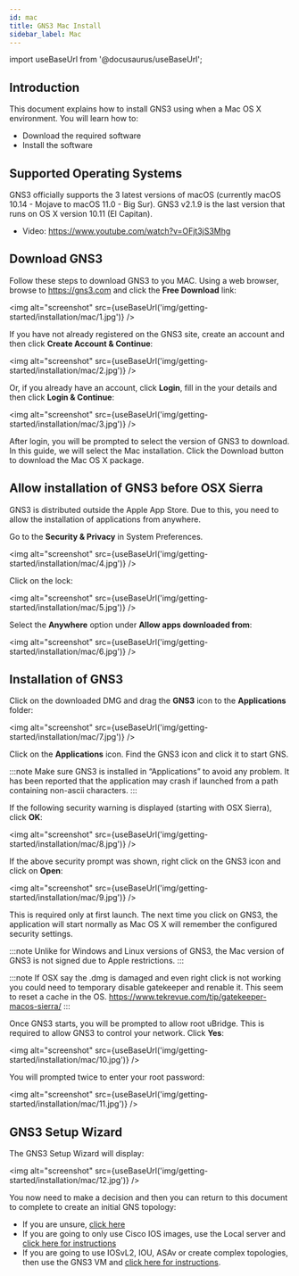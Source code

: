 ```yaml
---
id: mac
title: GNS3 Mac Install
sidebar_label: Mac
---
```


import useBaseUrl from '@docusaurus/useBaseUrl';

## Introduction
This document explains how to install GNS3 using when a Mac OS X environment. You will learn how to:
- Download the required software
- Install the software

## Supported Operating Systems
GNS3 officially supports the 3 latest versions of macOS (currently macOS 10.14 - Mojave to macOS 11.0 - Big Sur).  GNS3 v2.1.9 is the last version that runs on OS X version 10.11 (El Capitan).

- Video: https://www.youtube.com/watch?v=OFjt3jS3Mhg

## Download GNS3
Follow these steps to download GNS3 to you MAC. Using a web browser, browse to https://gns3.com and click the **Free Download** link:

<img alt="screenshot" src={useBaseUrl('img/getting-started/installation/mac/1.jpg')} />

If you have not already registered on the GNS3 site, create an account and then click **Create Account & Continue**:

<img alt="screenshot" src={useBaseUrl('img/getting-started/installation/mac/2.jpg')} />

Or, if you already have an account, click **Login**, fill in the your details and then click **Login & Continue**:

<img alt="screenshot" src={useBaseUrl('img/getting-started/installation/mac/3.jpg')} />

After login, you will be prompted to select the version of GNS3 to download. In this guide, we will select the Mac installation. Click the Download button to download the Mac OS X package.

## Allow installation of GNS3 before OSX Sierra

GNS3 is distributed outside the Apple App Store. Due to this, you need to allow the installation of applications from anywhere.

Go to the **Security & Privacy** in System Preferences.

<img alt="screenshot" src={useBaseUrl('img/getting-started/installation/mac/4.jpg')} />

Click on the lock:

<img alt="screenshot" src={useBaseUrl('img/getting-started/installation/mac/5.jpg')} />

Select the **Anywhere** option under **Allow apps downloaded from**:

<img alt="screenshot" src={useBaseUrl('img/getting-started/installation/mac/6.jpg')} />

## Installation of GNS3

Click on the downloaded DMG and drag the **GNS3** icon to the **Applications** folder:

<img alt="screenshot" src={useBaseUrl('img/getting-started/installation/mac/7.jpg')} />

Click on the **Applications** icon. Find the GNS3 icon and click it to start GNS.

:::note
Make sure GNS3 is installed in “Applications” to avoid any problem. It has been reported that the application may crash if launched from a path containing non-ascii characters.
:::

If the following security warning is displayed (starting with OSX Sierra), click **OK**:

<img alt="screenshot" src={useBaseUrl('img/getting-started/installation/mac/8.jpg')} />

If the above security prompt was shown, right click on the GNS3 icon and click on **Open**:

<img alt="screenshot" src={useBaseUrl('img/getting-started/installation/mac/9.jpg')} />

This is required only at first launch. The next time you click on GNS3, the application will start normally as Mac OS X will remember the configured security settings.

:::note
Unlike for Windows and Linux versions of GNS3, the Mac version of GNS3 is not signed due to Apple restrictions.
:::

:::note
If OSX say the .dmg is damaged and even right click is not working you could need to temporary disable gatekeeper and renable it. This seem to reset a cache in the OS. https://www.tekrevue.com/tip/gatekeeper-macos-sierra/
:::

Once GNS3 starts, you will be prompted to allow root uBridge. This is required to allow GNS3 to control your network. Click **Yes**:

<img alt="screenshot" src={useBaseUrl('img/getting-started/installation/mac/10.jpg')} />

You will prompted twice to enter your root password:

<img alt="screenshot" src={useBaseUrl('img/getting-started/installation/mac/11.jpg')} />

## GNS3 Setup Wizard
The GNS3 Setup Wizard will display:

<img alt="screenshot" src={useBaseUrl('img/getting-started/installation/mac/12.jpg')} />

You now need to make a decision and then you can return to this document to complete to create an initial GNS topology:

- If you are unsure, [click here](../../../docs)
- If you are going to only use Cisco IOS images, use the Local server and [click here for instructions](../../setup-wizard-local-server)
- If you are going to use IOSvL2, IOU, ASAv or create complex topologies, then use the GNS3 VM and [click here for instructions](../../setup-wizard-gns3-vm).
